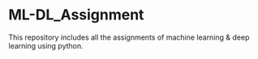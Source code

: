 # ML-DL_Assignment
This repository includes all the assignments of machine learning & deep learning using python. 
